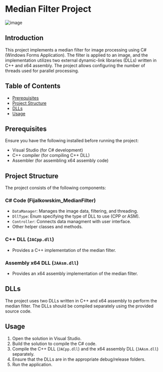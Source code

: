 # Median Filter Project
![image](https://github.com/Fijalkowskim/MedianFilter/assets/91847461/be8d74d2-293e-4887-a857-a1b5dc3c7e9c)

## Introduction
This project implements a median filter for image processing using C# (Windows Forms Application). The filter is applied to an image, and the implementation utilizes two external dynamic-link libraries (DLLs) written in C++ and x64 assembly. The project allows configuring the number of threads used for parallel processing.

## Table of Contents
- [Prerequisites](#prerequisites)
- [Project Structure](#project-structure)
- [DLLs](#dlls)
- [Usage](#usage)

## Prerequisites
Ensure you have the following installed before running the project:
- Visual Studio (for C# development)
- C++ compiler (for compiling C++ DLL)
- Assembler (for assembling x64 assembly code)

## Project Structure
The project consists of the following components:

### C# Code (Fijalkowskim_MedianFilter)
- `DataManager`: Manages the image data, filtering, and threading.
- `DllType`: Enum specifying the type of DLL to use (CPP or ASM).
- `Controller`: Connects data managment with user interface.
- Other helper classes and methods.

### C++ DLL (`JACpp.dll`)
- Provides a C++ implementation of the median filter.

### Assembly x64 DLL (`JAAsm.dll`)
- Provides an x64 assembly implementation of the median filter.

## DLLs
The project uses two DLLs written in C++ and x64 assembly to perform the median filter. The DLLs should be compiled separately using the provided source code.

## Usage
1. Open the solution in Visual Studio.
2. Build the solution to compile the C# code.
3. Compile the C++ DLL (`JACpp.dll`) and the x64 assembly DLL (`JAAsm.dll`) separately.
4. Ensure that the DLLs are in the appropriate debug/release folders.
5. Run the application.

